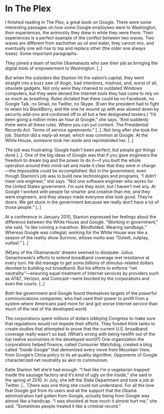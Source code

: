 # In The Plex

I finished reading In The Plex, a great book on Google. There were some interesting passages on how some Google employees went to Washington, their experiences, the animosity they drew in while they were there. Their experiences is a perfect example of the conflict between two waves. Two waves are different from eachother as oil and water, they cannot mix, and eventually one will rise to top and replace other (the older one always loses). Some important paragraphs:

They joined a team of techie Obamanauts who saw their job as bringing the digital tools of empowerment to Washington. [..]

But when the outsiders like Stanton hit the nation’s capital, they went straight into a buzz saw of illogic, bad intentions, mistrust, and, worst of all, obsolete gadgets. Not only were they chained to outdated Windows computers, but they were denied the Internet tools they had come to rely on as much as breathing. Rules dictated that there could be no Facebook, no Google Talk, no Gmail, no Twitter, no Skype. (Even the president had to fight to retain his BlackBerry, and the one he wound up with was slowed down by security add-ons and cordoned off to all but a few designated texters.) “I’d been going a million miles an hour at Google,” she says. “And suddenly there were all these rules. Where you can put content. The Presidential Records Act. Terms of service agreements.” [..]. Not long after she took the job, Stanton did a reply-all email, which was common at Google. At the White House, someone took her aside and reprimanded her. [..]

The job was frustrating. Google hadn’t been perfect, but people got things done [..]. One of the big ideas of Google was that if you gave engineers the freedom to dream big and the power to do it—if you built the whole operation around their mind-set and made it clear that they were in charge—the impossible could be accomplished. But in the government, even though Stanton’s job was to build new technologies and programs, “I didn’t meet one engineer,” she says. “Not one software engineer who works for the United States government. I’m sure they exist, but I haven’t met any. At Google I worked with people far smarter and creative than me, and they were engineers, and they always made everyone else look good. They’re doers. We get stuck in the government because we really don’t have a lot of those people.” [..]

At a conference in January 2010, Stanton expressed her feelings about the difference between the White House and Google. “Working in government,” she said, “is like running a marathon. Blindfolded. Wearing sandbags.” Whereas Google was collegial, working for the White House was like a season of the reality show Survivor, whose motto was “Outwit, outplay, outlast.” [..]

[M]any of the Obamanauts’ dreams seemed to dissipate. Julius Genachowski’s efforts to extend broadband coverage met resistance at every turn. He did manage to get some billions of stimulus-related dollars devoted to building out broadband. But his efforts to enforce “net neutrality”—ensuring equal treatment of Internet services by providers such as AT&T, Verizon, and Comcast—were blocked by the corporations and even the courts. [..]

Both the government and Google found themselves targets of the powerful communications companies, who had used their power to profit from a system where Americans paid more for and got worse Internet service than much of the rest of the developed world.

The corporations spent millions of dollars lobbying Congress to make sure that regulations would not impede their efforts. They funded think tanks to create studies that attempted to prove that the current U.S. broadband coverage really wasn’t so bad. (What’s wrong with being twelfth out of the top twelve economies in the developed world?) One organization the corporations helped finance, called Consumer Watchdog, created a blog called “Inside Google” that demonized every move from Mountain View, from Google’s China policy to its ad quality algorithm. Opponents of Google characterized net neutrality as akin to communism.

Katie Stanton felt she’d had enough. “I feel like I’m a vegetarian trapped inside the sausage factory and it’s kind of ugly on the inside,” she said in the spring of 2010. In July, she left the State Department and took a job at Twitter. [.. T]here was one thing she could not understand. For all the love that Google got from its users and all the support that the Obama administration had gotten from Google, actually being from Google was almost like a handicap. “I was shocked at how much it almost hurt me,” she said. “Sometimes people treated it like a criminal record.”










